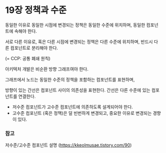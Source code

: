 # 19장 정책과 수준
동일한 이유로 동일한 시점에 변경되는 정책은 동일한 수준에 위치하며, 동일한 컴포넌트에 속해야 한다.

서로 다른 이유로, 혹은 다른 시점에 변경되는 정책은 다른 수준에 위치하며, 반드시 다른 컴포넌트로 분리해야 한다. 

(= CCP: 공통 폐쇄 원칙)

아키텍처 개발은 비순환 방향 그래프여야 한다.

그래프에서 노드는 동일한 수준의 정책을 포함하는 컴포넌트를 표현하며,

방향이 있는 간선은 컴포넌트 사이의 의존성을 표현한다. 간선은 다른 수준에 있는 컴포넌트를 연결한다.

- 저수준 컴포넌트가 고수준 컴포넌트에 의존하도록 설계되어야 한다.
- 고수준 컴포넌트 (혹은 정책)은 덜 빈번하게 변경되고, 중요한 이유로 변경되는 경향이 있다.

### 참고
저수준/고수준 컴포넌트 설명 (https://kkeolmusae.tistory.com/90)